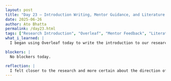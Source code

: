 ```yaml
---
layout: post  
title: "Day 23 – Introduction Writing, Mentor Guidance, and Literature Integration"  
date: 2025-06-26  
author: Ato Bhatta  
permalink: /day23.html  
tags: ["Research Introduction", "Overleaf", "Mentor Feedback", "Literature Review", "Brain Tumor Diagnosis"]  
what_i_learned: |
  I began using Overleaf today to write the introduction to our research report.  I had never before arranged our study in a formal academic manner, and I quickly realized how crucial structure is. Reham Kaifi's article [2] provided me with a thorough overview of AI developments in brain tumor classification.  Additionally, I worked on my ability to better incorporate citations into my writing and explain technical ideas. I also worked on simplifying technical concepts and got better at using references to back up my writing.

blockers: |
  No blockers today.

reflection: |
  I felt closer to the research and more certain about the direction of our endeavor after writing the introduction.  It made it easier for me to comprehend how prior research supports our objectives and how to express that in writing.  I'm learning how to write in an approachable yet educational style, which is crucial for a wider readership.  I'm becoming more confident in my academic writing and relishing the process with every draft.
---
```


